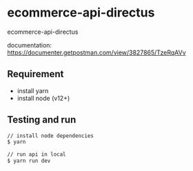 # ecommerce-api-directus

ecommerce-api-directus

documentation: <https://documenter.getpostman.com/view/3827865/TzeRqAVv>

## Requirement

- install yarn
- install node (v12+)

## Testing and run

```zsh
// install node dependencies
$ yarn

// run api in local
$ yarn run dev
```
